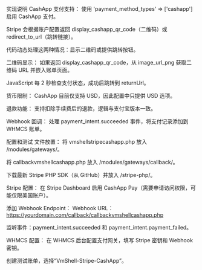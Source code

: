 实现说明
CashApp 支付支持：
使用 'payment_method_types' => ['cashapp'] 启用 CashApp 支付。

Stripe 会根据账户配置返回 display_cashapp_qr_code（二维码）或 redirect_to_url（跳转链接）。

代码动态处理这两种情况：显示二维码或提供跳转按钮。

二维码显示：
如果返回 display_cashapp_qr_code，从 image_url_png 获取二维码 URL 并嵌入账单页面。

JavaScript 每 2 秒检查支付状态，成功后跳转到 returnUrl。

货币限制：
CashApp 目前仅支持 USD，因此配置中只提供 USD 选项。

退款功能：
支持扣除手续费后的退款，逻辑与支付宝版本一致。

Webhook 回调：
处理 payment_intent.succeeded 事件，将支付记录添加到 WHMCS 账单。

配置和测试
文件放置：
将 vmshellstripecashapp.php 放入 /modules/gateways/。

将 callbackvmshellcashapp.php 放入 /modules/gateways/callback/。

下载最新 Stripe PHP SDK（从 GitHub）并放入 /stripe-php/。

Stripe 配置：
在 Stripe Dashboard 启用 CashApp Pay（需要申请访问权限，可能仅限美国账户）。

添加 Webhook Endpoint：
Webhook URL：https://yourdomain.com/callback/callbackvmshellcashapp.php

监听事件：payment_intent.succeeded 和 payment_intent.payment_failed。

WHMCS 配置：
在 WHMCS 后台配置支付网关，填写 Stripe 密钥和 Webhook 密钥。

创建测试账单，选择“VmShell-Stripe-CashApp”。
